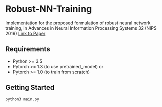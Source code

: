 # Robust-NN-Training
 
Implementation for the proposed formulation of robust neural network training, in Advances in Neural Information Processing Systems 32 (NIPS 2019) [Link to Paper](https://papers.nips.cc/paper/9631-solving-a-class-of-non-convex-min-max-games-using-iterative-first-order-methods)

## Requirements
- Python >= 3.5
- Pytorch >= 1.3 (to use pretrained_model)
or 
- Pytorch >= 1.0 (to train from scratch)

## Getting Started
```
python3 main.py
```